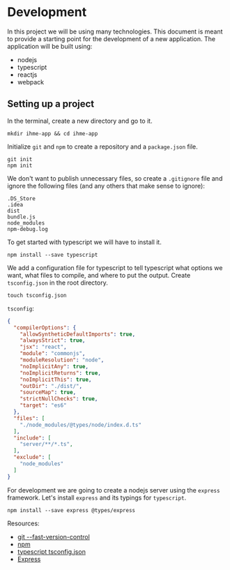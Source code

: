# Development

In this project we will be using many technologies. This document is meant to provide a starting point for the development of a new application. The application will be built using: 
- nodejs
- typescript
- reactjs
- webpack

## Setting up a project

In the terminal, create a new directory and go to it.

```text
mkdir ihme-app && cd ihme-app
```

Initialize `git` and `npm` to create a repository and a `package.json` file.

```text
git init
npm init
```

We don't want to publish unnecessary files, so create a `.gitignore` file and ignore the following files (and any others that make sense to ignore):

```text
.DS_Store
.idea
dist
bundle.js
node_modules
npm-debug.log
```

To get started with typescript we will have to install it.

```text
npm install --save typescript
```

We add a configuration file for typescript to tell typescript what options we want, what files to compile, and where to put the output. Create `tsconfig.json` in the root directory.

```text
touch tsconfig.json
```

`tsconfig`:
```json
{
  "compilerOptions": {
    "allowSyntheticDefaultImports": true,
    "alwaysStrict": true,
    "jsx": "react",
    "module": "commonjs",
    "moduleResolution": "node",
    "noImplicitAny": true,
    "noImplicitReturns": true,
    "noImplicitThis": true,
    "outDir": "./dist/",
    "sourceMap": true,
    "strictNullChecks": true,
    "target": "es6"
  },
  "files": [
    "./node_modules/@types/node/index.d.ts"
  ],
  "include": [
    "server/**/*.ts",
  ],
  "exclude": [
    "node_modules"
  ]
}
```

For development we are going to create a nodejs server using the `express` framework. Let's install `express` and its typings for `typescript`.

```text
npm install --save express @types/express
```



Resources:
- [git --fast-version-control](https://git-scm.com/docs/git-init)
- [npm](https://docs.npmjs.com/cli/init)
- [typescript tsconfig.json](https://www.typescriptlang.org/docs/handbook/tsconfig-json.html)
- [Express](https://expressjs.com/)